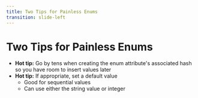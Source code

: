 ```yaml
---
title: Two Tips for Painless Enums
transition: slide-left
---
```


# Two Tips for Painless Enums

- **Hot tip:** Go by tens when creating the enum attribute's associated hash so you have room to insert values later
- **Hot tip:** If appropriate, set a default value
  - Good for sequential values
  - Can use either the string value or integer

<!--
Slide notes
-->

